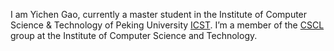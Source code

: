I am Yichen Gao, currently a master student in the Institute of Computer Science & Technology of Peking University [ICST](http://www.icst.pku.edu.cn/). I’m a member of the [CSCL](http://59.108.48.27/cscl/) group at the Institute of Computer Science and Technology.
